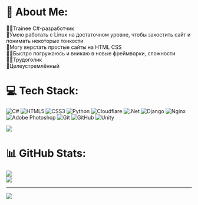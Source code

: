 # 💫 About Me:
👨‍💻Trainee C#-разработчик<br>🐧Умею работать с Linux на достаточном уровне, чтобы захостить сайт и понимать некоторые тонкости<br>📑Могу верстать простые сайты на HTML CSS<br>🕵️‍♂️Быстро погружаюсь и вникаю в новые фреймворки, сложности<br>👨‍🔧Трудоголик<br>🎯Целеустремлённый


# 💻 Tech Stack:
![C#](https://img.shields.io/badge/c%23-%23239120.svg?style=for-the-badge&logo=csharp&logoColor=white) ![HTML5](https://img.shields.io/badge/html5-%23E34F26.svg?style=for-the-badge&logo=html5&logoColor=white) ![CSS3](https://img.shields.io/badge/css3-%231572B6.svg?style=for-the-badge&logo=css3&logoColor=white) ![Python](https://img.shields.io/badge/python-3670A0?style=for-the-badge&logo=python&logoColor=ffdd54) ![Cloudflare](https://img.shields.io/badge/Cloudflare-F38020?style=for-the-badge&logo=Cloudflare&logoColor=white) ![.Net](https://img.shields.io/badge/.NET-5C2D91?style=for-the-badge&logo=.net&logoColor=white) ![Django](https://img.shields.io/badge/django-%23092E20.svg?style=for-the-badge&logo=django&logoColor=white) ![Nginx](https://img.shields.io/badge/nginx-%23009639.svg?style=for-the-badge&logo=nginx&logoColor=white) ![Adobe Photoshop](https://img.shields.io/badge/adobe%20photoshop-%2331A8FF.svg?style=for-the-badge&logo=adobe%20photoshop&logoColor=white) ![Git](https://img.shields.io/badge/git-%23F05033.svg?style=for-the-badge&logo=git&logoColor=white) ![GitHub](https://img.shields.io/badge/github-%23121011.svg?style=for-the-badge&logo=github&logoColor=white) ![Unity](https://img.shields.io/badge/unity-%23000000.svg?style=for-the-badge&logo=unity&logoColor=white)

![](https://github-readme-stats.vercel.app/api/top-langs/?username=ivantr30&theme=dark&hide_border=false&include_all_commits=false&count_private=false&layout=compact)
# 📊 GitHub Stats:
![](https://github-readme-stats.vercel.app/api?username=ivantr30&theme=dark&hide_border=false&include_all_commits=false&count_private=false)<br/>
![](https://nirzak-streak-stats.vercel.app/?user=ivantr30&theme=dark&hide_border=false)<br/>

---
[![](https://visitcount.itsvg.in/api?id=ivantr30&icon=0&color=0)](https://visitcount.itsvg.in)

<!-- Proudly created with GPRM ( https://gprm.itsvg.in ) -->
